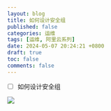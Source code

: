 ```yaml
---
layout: blog
title: 如何设计安全组
published: false
categories: 运维
tags: [运维, 阿里云系列]
date: 2024-05-07 20:24:21 +0800
draft: true
toc: false
comments: false
---
```


- [ ] 如何设计安全组

![](https://s2.loli.net/2024/05/08/w9HJkLiNfcTGS2o.png)
